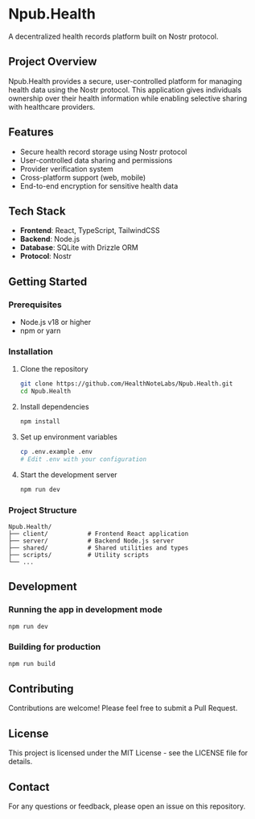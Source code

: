 # Npub.Health

A decentralized health records platform built on Nostr protocol.

## Project Overview

Npub.Health provides a secure, user-controlled platform for managing health data using the Nostr protocol. This application gives individuals ownership over their health information while enabling selective sharing with healthcare providers.

## Features

- Secure health record storage using Nostr protocol
- User-controlled data sharing and permissions
- Provider verification system
- Cross-platform support (web, mobile)
- End-to-end encryption for sensitive health data

## Tech Stack

- **Frontend**: React, TypeScript, TailwindCSS
- **Backend**: Node.js
- **Database**: SQLite with Drizzle ORM
- **Protocol**: Nostr

## Getting Started

### Prerequisites

- Node.js v18 or higher
- npm or yarn

### Installation

1. Clone the repository
   ```bash
   git clone https://github.com/HealthNoteLabs/Npub.Health.git
   cd Npub.Health
   ```

2. Install dependencies
   ```bash
   npm install
   ```

3. Set up environment variables
   ```bash
   cp .env.example .env
   # Edit .env with your configuration
   ```

4. Start the development server
   ```bash
   npm run dev
   ```

### Project Structure

```
Npub.Health/
├── client/           # Frontend React application
├── server/           # Backend Node.js server
├── shared/           # Shared utilities and types
├── scripts/          # Utility scripts
└── ...
```

## Development

### Running the app in development mode

```bash
npm run dev
```

### Building for production

```bash
npm run build
```

## Contributing

Contributions are welcome! Please feel free to submit a Pull Request.

## License

This project is licensed under the MIT License - see the LICENSE file for details.

## Contact

For any questions or feedback, please open an issue on this repository. 